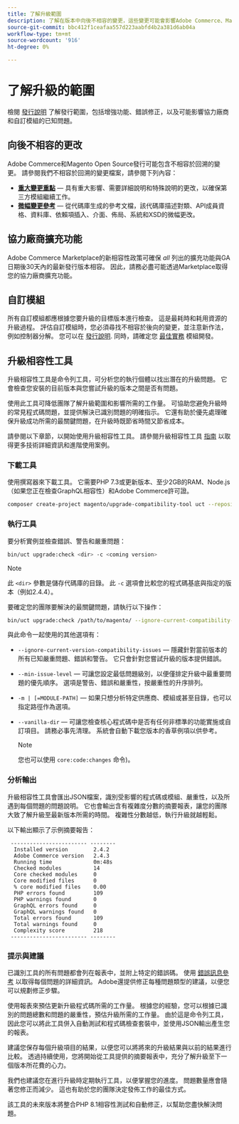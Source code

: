 ```yaml
---
title: 了解升級範圍
description: 了解在版本中向後不相容的變更，這些變更可能會影響Adobe Commerce、Magento Open Source自訂模組或協力廠商擴充功能。
source-git-commit: bbc412f1ceafaa557d223aabfd4b2a381d6ab04a
workflow-type: tm+mt
source-wordcount: '916'
ht-degree: 0%

---
```



# 了解升級的範圍

檢閱 [發行說明](https://devdocs.magento.com/guides/v2.4/release-notes/bk-release-notes.html) 了解發行範圍，包括增強功能、錯誤修正，以及可能影響協力廠商和自訂模組的已知問題。

## 向後不相容的更改

Adobe Commerce和Magento Open Source發行可能包含不相容於回溯的變更。 請參閱我們不相容於回溯的變更檔案，請參閱下列內容：

- **[重大變更重點](https://devdocs.magento.com/guides/v2.4/release-notes/backward-incompatible-changes/index.html)** — 具有重大影響、需要詳細說明和特殊說明的更改，以確保第三方模組繼續工作。
- **[微幅變更參考](https://devdocs.magento.com/guides/v2.4/release-notes/backward-incompatible-changes/reference.html)** — 從代碼庫生成的參考文檔，該代碼庫描述對類、API成員資格、資料庫、依賴項插入、介面、佈局、系統和XSD的微幅更改。

## 協力廠商擴充功能

Adobe Commerce Marketplace的新相容性政策可確保 _all_ 列出的擴充功能與GA日期後30天內的最新發行版本相容。 因此，請務必盡可能透過Marketplace取得您的協力廠商擴充功能。

## 自訂模組

所有自訂模組都應根據您要升級的目標版本進行檢查。 這是最耗時和耗用資源的升級過程。 評估自訂模組時，您必須尋找不相容於後向的變更，並注意新作法，例如控制器分解。 您可以在 [發行說明](https://devdocs.magento.com/guides/v2.4/release-notes/bk-release-notes.html). 同時，請確定您 [最佳實務](https://devdocs.magento.com/guides/v2.4/ext-best-practices/extension-coding/common-programming-bp.html) 模組開發。

## 升級相容性工具

升級相容性工具是命令列工具，可分析您的執行個體以找出潛在的升級問題。 它會檢查您安裝的目前版本與您嘗試升級的版本之間是否有問題。

使用此工具可降低團隊了解升級範圍和影響所需的工作量。 可協助您避免升級時的常見程式碼問題，並提供解決已識別問題的明確指示。 它還有助於優先處理確保升級成功所需的最關鍵問題，在升級時既節省時間又節省成本。

請參閱以下章節，以開始使用升級相容性工具。 請參閱升級相容性工具 [指南](../upgrade-compatibility-tool/overview.md) 以取得更多技術詳細資訊和進階使用案例。

### 下載工具

使用撰寫器來下載工具。 它需要PHP 7.3或更新版本、至少2GB的RAM、Node.js（如果您正在檢查GraphQL相容性）和Adobe Commerce許可證。

```bash
composer create-project magento/upgrade-compatibility-tool uct --repository https://repo.magento.com
```

### 執行工具

要分析實例並檢查錯誤、警告和嚴重問題：

```bash
bin/uct upgrade:check <dir> -c <coming version> 
```

>[!NOTE]
>
> 此 `<dir>` 參數是儲存代碼庫的目錄。 此 `-c` 選項會比較您的程式碼基底與指定的版本（例如2.4.4）。

要確定您的團隊要解決的最關鍵問題，請執行以下操作：

```bash
bin/uct upgrade:check /path/to/magento/ --ignore-current-compatibility-issues –min-issue-level critical --vanilla-dir /path/to/vanilla/code/ /path/to/magento/app/code/Vendor/
```

與此命令一起使用的其他選項有：

- `--ignore-current-version-compatibility-issues` — 隱藏針對當前版本的所有已知嚴重問題、錯誤和警告。 它只會針對您嘗試升級的版本提供錯誤。

- `--min-issue-level` — 可讓您設定最低問題級別，以便僅排定升級中最重要問題的優先順序。 選項是警告、錯誤和嚴重性，按嚴重性的升序排列。

- `-m | [=MODULE-PATH]` — 如果只想分析特定供應商、模組或甚至目錄，也可以指定路徑作為選項。

- `--vanilla-dir` — 可讓您檢查核心程式碼中是否有任何非標準的功能實施或自訂項目。 請務必事先清理。 系統會自動下載您版本的香草例項以供參考。

   >[!NOTE]
   >
   > 您也可以使用 `core:code:changes` 命令)。

### 分析輸出

升級相容性工具會匯出JSON檔案，識別受影響的程式碼或模組、嚴重性，以及所遇到每個問題的問題說明。 它也會輸出含有複雜度分數的摘要報表，讓您的團隊大致了解升級至最新版本所需的時間。 複雜性分數越低，執行升級就越輕鬆。

以下輸出顯示了示例摘要報告：

```console
 ------------------------ --------
  Installed version        2.4.2
  Adobe Commerce version   2.4.3
  Running time             0m:48s
  Checked modules          14
  Core checked modules     0
  Core modified files      0
  % core modified files    0.00
  PHP errors found         109
  PHP warnings found       0
  GraphQL errors found     0
  GraphQL warnings found   0
  Total errors found       109
  Total warnings found     0
  Complexity score         218
 ------------------------ --------
```

### 提示與建議

已識別工具的所有問題都會列在報表中，並附上特定的錯誤碼。 使用 [錯誤訊息參考](../upgrade-compatibility-tool/error-messages.md) 以取得每個問題的詳細資訊。 Adobe還提供修正每種問題類型的建議，以便您可以規劃修正步驟。

使用報表來預估更新升級程式碼所需的工作量。 根據您的經驗，您可以根據已識別的問題總數和問題的嚴重性，預估升級所需的工作量。 由於這是命令列工具，因此您可以將此工具併入自動測試和程式碼檢查套裝中，並使用JSON輸出產生您的報表。

建議您保存每個升級項目的結果，以便您可以將將來的升級結果與以前的結果進行比較。 透過持續使用，您將開始從工具提供的摘要報表中，充分了解升級至下一個版本所花費的心力。

我們也建議您在進行升級時定期執行工具，以便掌握您的進度。 問題數量應會隨著您修正而減少。 這也有助於您的團隊決定發佈工作的最佳方式。

該工具的未來版本將整合PHP 8.1相容性測試和自動修正，以幫助您盡快解決問題。
